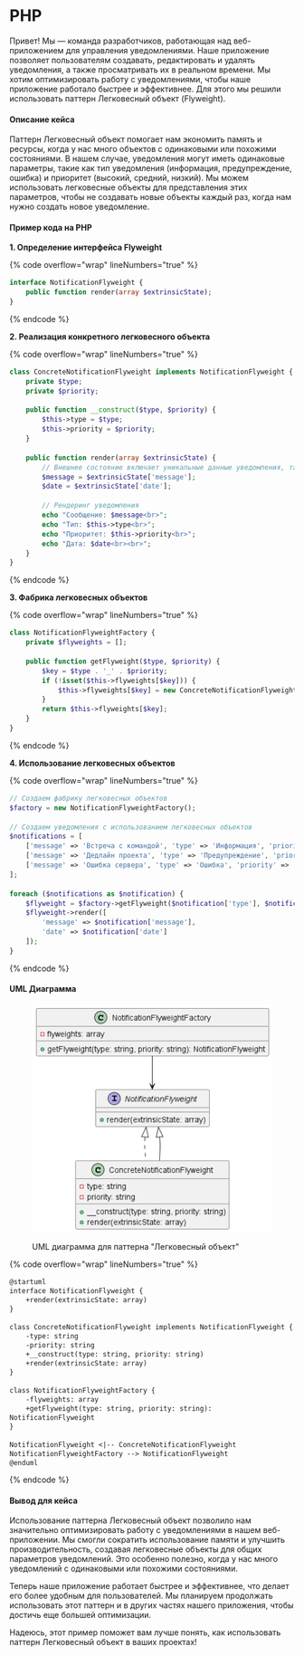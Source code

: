 # PHP

Привет! Мы — команда разработчиков, работающая над веб-приложением для управления уведомлениями. Наше приложение позволяет пользователям создавать, редактировать и удалять уведомления, а также просматривать их в реальном времени. Мы хотим оптимизировать работу с уведомлениями, чтобы наше приложение работало быстрее и эффективнее. Для этого мы решили использовать паттерн Легковесный объект (Flyweight).

#### Описание кейса

Паттерн Легковесный объект помогает нам экономить память и ресурсы, когда у нас много объектов с одинаковыми или похожими состояниями. В нашем случае, уведомления могут иметь одинаковые параметры, такие как тип уведомления (информация, предупреждение, ошибка) и приоритет (высокий, средний, низкий). Мы можем использовать легковесные объекты для представления этих параметров, чтобы не создавать новые объекты каждый раз, когда нам нужно создать новое уведомление.

#### Пример кода на PHP

**1. Определение интерфейса Flyweight**

{% code overflow="wrap" lineNumbers="true" %}
```php
interface NotificationFlyweight {
    public function render(array $extrinsicState);
}
```
{% endcode %}

**2. Реализация конкретного легковесного объекта**

{% code overflow="wrap" lineNumbers="true" %}
```php
class ConcreteNotificationFlyweight implements NotificationFlyweight {
    private $type;
    private $priority;

    public function __construct($type, $priority) {
        $this->type = $type;
        $this->priority = $priority;
    }

    public function render(array $extrinsicState) {
        // Внешнее состояние включает уникальные данные уведомления, такие как сообщение и дата
        $message = $extrinsicState['message'];
        $date = $extrinsicState['date'];

        // Рендеринг уведомления
        echo "Сообщение: $message<br>";
        echo "Тип: $this->type<br>";
        echo "Приоритет: $this->priority<br>";
        echo "Дата: $date<br><br>";
    }
}
```
{% endcode %}

**3. Фабрика легковесных объектов**

{% code overflow="wrap" lineNumbers="true" %}
```php
class NotificationFlyweightFactory {
    private $flyweights = [];

    public function getFlyweight($type, $priority) {
        $key = $type . '_' . $priority;
        if (!isset($this->flyweights[$key])) {
            $this->flyweights[$key] = new ConcreteNotificationFlyweight($type, $priority);
        }
        return $this->flyweights[$key];
    }
}
```
{% endcode %}

**4. Использование легковесных объектов**

{% code overflow="wrap" lineNumbers="true" %}
```php
// Создаем фабрику легковесных объектов
$factory = new NotificationFlyweightFactory();

// Создаем уведомления с использованием легковесных объектов
$notifications = [
    ['message' => 'Встреча с командой', 'type' => 'Информация', 'priority' => 'Высокий', 'date' => '2023-10-01'],
    ['message' => 'Дедлайн проекта', 'type' => 'Предупреждение', 'priority' => 'Средний', 'date' => '2023-10-05'],
    ['message' => 'Ошибка сервера', 'type' => 'Ошибка', 'priority' => 'Высокий', 'date' => '2023-10-03']
];

foreach ($notifications as $notification) {
    $flyweight = $factory->getFlyweight($notification['type'], $notification['priority']);
    $flyweight->render([
        'message' => $notification['message'],
        'date' => $notification['date']
    ]);
}
```
{% endcode %}

#### UML Диаграмма

<figure><img src="../../../../../.gitbook/assets/image (1) (1) (1) (1) (1) (1) (1) (1) (1) (1) (1).png" alt=""><figcaption><p>UML диаграмма для паттерна "Легковесный объект"</p></figcaption></figure>

{% code overflow="wrap" lineNumbers="true" %}
```plant-uml
@startuml
interface NotificationFlyweight {
    +render(extrinsicState: array)
}

class ConcreteNotificationFlyweight implements NotificationFlyweight {
    -type: string
    -priority: string
    +__construct(type: string, priority: string)
    +render(extrinsicState: array)
}

class NotificationFlyweightFactory {
    -flyweights: array
    +getFlyweight(type: string, priority: string): NotificationFlyweight
}

NotificationFlyweight <|-- ConcreteNotificationFlyweight
NotificationFlyweightFactory --> NotificationFlyweight
@enduml
```
{% endcode %}

#### Вывод для кейса

Использование паттерна Легковесный объект позволило нам значительно оптимизировать работу с уведомлениями в нашем веб-приложении. Мы смогли сократить использование памяти и улучшить производительность, создавая легковесные объекты для общих параметров уведомлений. Это особенно полезно, когда у нас много уведомлений с одинаковыми или похожими состояниями.

Теперь наше приложение работает быстрее и эффективнее, что делает его более удобным для пользователей. Мы планируем продолжать использовать этот паттерн и в других частях нашего приложения, чтобы достичь еще большей оптимизации.

Надеюсь, этот пример поможет вам лучше понять, как использовать паттерн Легковесный объект в ваших проектах!
